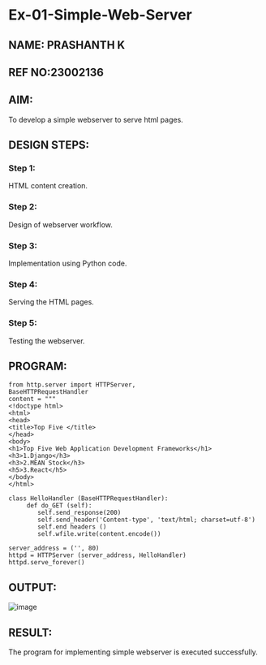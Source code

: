# Ex-01-Simple-Web-Server
## NAME: PRASHANTH K
## REF NO:23002136

## AIM:
To develop a simple webserver to serve html pages.

## DESIGN STEPS:
### Step 1: 
HTML content creation.

### Step 2:
Design of webserver workflow.

### Step 3:
Implementation using Python code.

### Step 4:
Serving the HTML pages.

### Step 5:
Testing the webserver.

## PROGRAM:
``````
from http.server import HTTPServer, 
BaseHTTPRequestHandler
content = """
<!doctype html>
<html>
<head>
<title>Top Five </title>
</head>
<body>
<h1>Top Five Web Application Development Frameworks</h1>
<h3>1.Django</h3>
<h3>2.MEAN Stock</h3>
<h5>3.React</h5>
</body>
</html>

class HelloHandler (BaseHTTPRequestHandler):
     def do_GET (self):
        self.send_response(200)
        self.send_header('Content-type', 'text/html; charset=utf-8')
        self.end headers ()
        self.wfile.write(content.encode())
        
server_address = ('', 80)
httpd = HTTPServer (server_address, HelloHandler)
httpd.serve_forever()
``````
## OUTPUT:
![image](https://github.com/PRASHANTHRATHI/ODD2023-WT-Ex-01-Simple-Web-Server/assets/145743120/d546a18d-b845-4e1e-ac22-6e206ad56d54)


## RESULT:
The program for implementing simple webserver is executed successfully.

